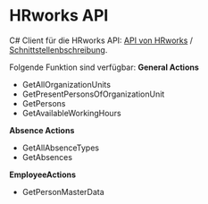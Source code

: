 # HRworks API

C# Client für die HRworks API: [API von HRworks](https://www.hrworks.de/produkt/api/) / [Schnittstellenbschreibung](https://www.hrworks.de/public/HRworks_API_Reference.pdf).

Folgende Funktion sind verfügbar:
**General Actions**
- GetAllOrganizationUnits
- GetPresentPersonsOfOrganizationUnit
- GetPersons
- GetAvailableWorkingHours

**Absence Actions**
- GetAllAbsenceTypes
- GetAbsences

**EmployeeActions**
- GetPersonMasterData
